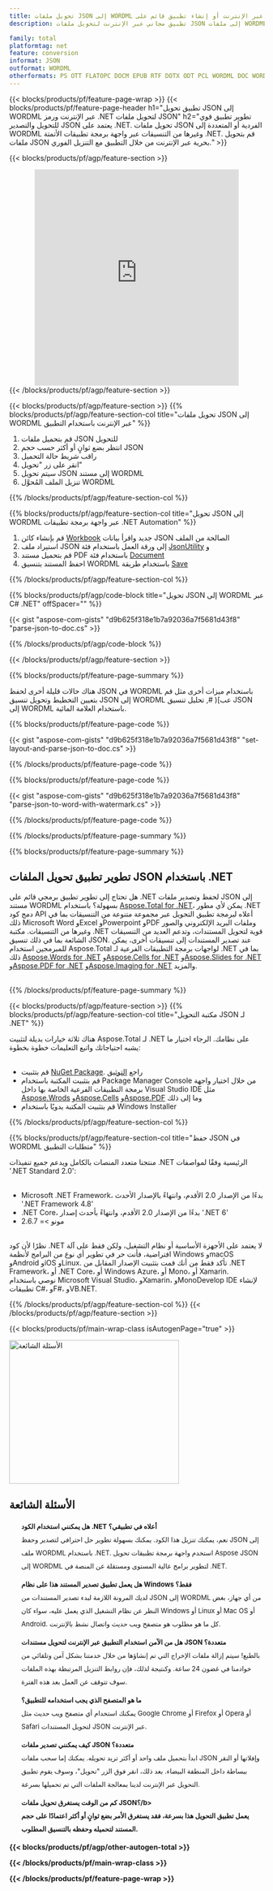 ```yaml
---
title: تحويل ملفات JSON إلى WORDML عبر الإنترنت أو إنشاء تطبيق قائم على .NET لتحويل ملفات JSON
description: تطبيق مجاني عبر الإنترنت لتحويل ملفات JSON إلى ملفات WORDML. كود مكتبة تحويل .NET C# لمستندات JSON. 

family: total
platformtag: net
feature: conversion
informat: JSON
outformat: WORDML
otherformats: PS OTT FLATOPC DOCM EPUB RTF DOTX ODT PCL WORDML DOC WORD DOT MOBI
---
```

{{< blocks/products/pf/feature-page-wrap >}}
{{< blocks/products/pf/feature-page-header h1="تطبيق تحويل JSON إلى WORDML عبر الإنترنت ورمز .NET لتحويل ملفات JSON" h2="تطوير تطبيق قوي للتحويل والتصدير JSON يعتمد على .NET. تحويل ملفات JSON الفردية أو المتعددة إلى WORDML وغيرها من التنسيقات عبر واجهة برمجة تطبيقات الأتمتة .NET. قم بتحويل ملفات JSON بحرية عبر الإنترنت من خلال التطبيق مع التنزيل الفوري." >}}


{{< blocks/products/pf/agp/feature-section >}}

<div class="container-fluid agp-content bg-white aboutfile box-1 vh100 section nopbtm">
<div class=container>
<div class=row>
<div class="demobox tc col-md-12 padding-0" align="center">

<iframe title="تطبيق مجاني عبر الإنترنت لتحويل JSON إلى WORDML" style="border: none; height: 426px;" scrolling="no" src="https://total-conversion-app-65z5r2lp.k8s.dynabic.com/?to=wordml&from=json" id="child-iframe" width="80%"></iframe>

</div></div>
</div></div>
{{< /blocks/products/pf/agp/feature-section >}}


{{< blocks/products/pf/agp/feature-section >}}
{{% blocks/products/pf/agp/feature-section-col title="تحويل ملفات JSON إلى WORDML عبر الإنترنت باستخدام التطبيق" %}}

1. قم بتحميل ملفات JSON للتحويل
1. انتظر بضع ثوانٍ أو أكثر حسب حجم JSON
1. راقب شريط حالة التحميل
1. انقر على زر "تحويل"
1. سيتم تحويل JSON إلى مستند WORDML
1. تنزيل الملف المُحوَّل WORDML

{{% /blocks/products/pf/agp/feature-section-col %}}

{{% blocks/products/pf/agp/feature-section-col title="تحويل JSON إلى WORDML عبر واجهة برمجة تطبيقات .NET Automation" %}}


1. قم بإنشاء كائن [Workbook](https://reference.aspose.com/cells/net/aspose.cells/workbook) جديد  واقرأ بيانات JSON الصالحة من الملف
2. استيراد ملف JSON إلى ورقة العمل باستخدام فئة [JsonUtility](https://reference.aspose.com/cells/net/aspose.cells.utility/jsonutility) و 
3. قم بتحميل مستند PDF باستخدام فئة [Document](https://reference.aspose.com/words/net/aspose.words/document)
4. احفظ المستند بتنسيق WORDML باستخدام طريقة [Save](https://reference.aspose.com/words/net/aspose.words.document/save/methods/3)



{{% /blocks/products/pf/agp/feature-section-col %}}

{{% blocks/products/pf/agp/code-block title="تحويل JSON إلى WORDML عبر C# .NET" offSpacer="" %}}

{{< gist "aspose-com-gists" "d9b625f318e1b7a92036a7f5681d43f8" "parse-json-to-doc.cs" >}}

{{% /blocks/products/pf/agp/code-block %}}

{{< /blocks/products/pf/agp/feature-section >}}

{{% blocks/products/pf/feature-page-summary %}}

هناك حالات قليلة أخرى لحفظ JSON في WORDML باستخدام ميزات أخرى مثل قم بتعيين التخطيط وتحويل تنسيق JSON إلى WORDML عب]( #, تحليل تنسيق JSON إلى WORDML باستخدام العلامة المائية.

{{% blocks/products/pf/feature-page-code %}}
{{< gist "aspose-com-gists" "d9b625f318e1b7a92036a7f5681d43f8" "set-layout-and-parse-json-to-doc.cs" >}}
{{% /blocks/products/pf/feature-page-code  %}}
{{% blocks/products/pf/feature-page-code %}}
{{< gist "aspose-com-gists" "d9b625f318e1b7a92036a7f5681d43f8" "parse-json-to-word-with-watermark.cs" >}}
{{% /blocks/products/pf/feature-page-code  %}}


{{% /blocks/products/pf/feature-page-summary %}}

{{% blocks/products/pf/feature-page-summary %}}

<h2>تطوير تطبيق تحويل الملفات JSON باستخدام .NET</h2>

هل تحتاج إلى تطوير تطبيق برمجي قائم على .NET لحفظ وتصدير ملفات JSON إلى مستند WORDML بسهولة؟ باستخدام [Aspose.Total for .NET](https://products.aspose.com/total/ar/net/)، يمكن لأي مطور .NET دمج كود API أعلاه لبرمجة تطبيق التحويل عبر مجموعة متنوعة من التنسيقات بما في ذلك Microsoft Word وExcel وPowerpoint وPDF وملفات البريد الإلكتروني والصور وغيرها من التنسيقات. مكتبة .NET قوية لتحويل المستندات، وتدعم العديد من التنسيقات الشائعة بما في ذلك تنسيق JSON. عند تصدير المستندات إلى تنسيقات أخرى، يمكن للمبرمجين استخدام Aspose.Total لواجهات برمجة التطبيقات الفرعية لـ .NET بما في ذلك [Aspose.Words for .NET](https://products.aspose.com/words/ar/net/) و[Aspose.Cells for .NET](https://products.aspose.com/cells/ar/net/) و[Aspose.Slides for .NET](https://products.aspose.com/slides/ar/net/) و[Aspose.PDF for .NET](https://products.aspose.com/pdf/ar/net/) و[Aspose.Imaging for .NET](https://products.aspose.com/imaging/ar/net/) والمزيد.<br /><br />

{{% /blocks/products/pf/feature-page-summary %}}

{{< blocks/products/pf/agp/feature-section >}}
{{% blocks/products/pf/agp/feature-section-col title="مكتبة التحويل JSON لـ .NET" %}}

هناك ثلاثة خيارات بديلة لتثبيت Aspose.Total لـ .NET على نظامك. الرجاء اختيار ما يشبه احتياجاتك واتبع التعليمات خطوة بخطوة:<br /><br />

- قم بتثبيت [NuGet Package](https://www.nuget.org/packages/Aspose.Total/). راجع [التوثيق](https://docs.aspose.com/total/net/)
- قم بتثبيت المكتبة باستخدام Package Manager Console من خلال اختيار واجهة برمجة التطبيقات الفرعية الخاصة بها داخل Visual Studio IDE مثل [Aspose.Wrods](https://docs.aspose.com/words/net/installation/#install-asposecells-using-package-manager-gui) و[Aspose.Cells](https://docs.aspose.com/cells/net/installation/#install-asposecells-using-package-manager-gui) و[Aspose.PDF](https://docs.aspose.com/pdf/net/installation/#install-asposecells-using-package-manager-gui) وما إلى ذلك
- قم بتثبيت المكتبة يدويًا باستخدام Windows Installer

{{% /blocks/products/pf/agp/feature-section-col %}}

{{% blocks/products/pf/agp/feature-section-col title="حفظ JSON في WORDML متطلبات التطبيق" %}}

منتجنا متعدد المنصات بالكامل ويدعم جميع تنفيذات .NET الرئيسية وفقًا لمواصفات '.NET Standard 2.0':<br /><br />

- Microsoft .NET Framework، بدءًا من الإصدار 2.0 الأقدم، وانتهاءً بالإصدار الأحدث '.NET Framework 4.8'
- .NET Core، بدءًا من الإصدار 2.0 الأقدم، وانتهاءً بأحدث إصدار '.NET 6'
- مونو >= 2.6.7
<br />
نظرًا لأن كود .NET لا يعتمد على الأجهزة الأساسية أو نظام التشغيل، ولكن فقط على آلة افتراضية، فأنت حر في تطوير أي نوع من البرامج لأنظمة Windows وmacOS وAndroid وiOS وLinux. تأكد فقط من أنك قمت بتثبيت الإصدار المقابل من .NET Framework، أو .NET Core، أو Windows Azure، أو Mono، أو Xamarin.<br />
نوصي باستخدام Microsoft Visual Studio، وXamarin، وMonoDevelop IDE لإنشاء تطبيقات C#، وF#، وVB.NET.

{{% /blocks/products/pf/agp/feature-section-col %}}
{{< /blocks/products/pf/agp/feature-section >}}

{{< blocks/products/pf/main-wrap-class isAutogenPage="true" >}}

<style>.howtolist li{margin-right: 0!important;line-height: 26px;position: relative;margin-bottom: 10px;font-size: 13px;list-style-type: none;}</style>
<div class="col-md-12 tl bg-gray-dark howtolist section">
  <a class="anchor" name="faqpage"></a>
  <div class="container tl dflex" itemscope="" itemtype="https://schema.org/FAQPage">
      <div class="col-md-4 howtosectiongfx">
          <img class="social-panel-hide-on-mobile" src="https://www.groupdocs.cloud/templates/brand/images/groupdocs/conversion/groupdocs_conversion-brand.png" alt="الأسئلة الشائعة" width="335" height="283">
      </div>
      <div class="howtosection col-md-8">
          <div>
              <h2>الأسئلة الشائعة</h2>
               <ul>
                  <li itemscope="" itemprop="mainEntity" itemtype="https://schema.org/Question">
                      <div>
                          <span itemprop="name"><b>هل يمكنني استخدام الكود .NET أعلاه في تطبيقي؟</b></span>
                      </div>
                      <div itemscope="" itemprop="acceptedAnswer" itemtype="https://schema.org/Answer">
                          <span itemprop="text">نعم، يمكنك تنزيل هذا الكود. يمكنك بسهولة تطوير حل احترافي لتصدير وحفظ JSON إلى ملف WORDML باستخدام .NET. استخدم واجهة برمجة تطبيقات تحويل Aspose JSON إلى WORDML لتطوير برامج عالية المستوى ومستقلة عن المنصة في .NET.</span>
                      </div>
                  </li>
                  <li itemscope="" itemprop="mainEntity" itemtype="https://schema.org/Question">
                      <div>
                          <span itemprop="name"><b>هل يعمل تطبيق تصدير المستند هذا على نظام Windows فقط؟</b></span>
                      </div>
                      <div itemscope="" itemprop="acceptedAnswer" itemtype="https://schema.org/Answer">
                          <span itemprop="text">لديك المرونة اللازمة لبدء تصدير المستندات من JSON إلى WORDML من أي جهاز، بغض النظر عن نظام التشغيل الذي يعمل عليه، سواء كان Windows أو Linux أو Mac OS أو Android. كل ما هو مطلوب هو متصفح ويب حديث واتصال نشط بالإنترنت.</span>
                      </div>
                  </li>
                  <li itemscope="" itemprop="mainEntity" itemtype="https://schema.org/Question">
                      <div>
                          <span itemprop="name"><b>هل من الآمن استخدام التطبيق عبر الإنترنت لتحويل مستندات JSON متعددة؟</b></span>
                      </div>
                      <div itemscope="" itemprop="acceptedAnswer" itemtype="https://schema.org/Answer">
                          <span itemprop="text">بالطبع! سيتم إزالة ملفات الإخراج التي تم إنشاؤها من خلال خدمتنا بشكل آمن وتلقائي من خوادمنا في غضون 24 ساعة. وكنتيجة لذلك، فإن روابط التنزيل المرتبطة بهذه الملفات سوف تتوقف عن العمل بعد هذه الفترة.</span>
                      </div>
                  </li>                 
                  <li itemscope="" itemprop="mainEntity" itemtype="https://schema.org/Question">
                      <div>
                          <span itemprop="name"><b>ما هو المتصفح الذي يجب استخدامه للتطبيق؟</b></span>
                      </div>
                      <div itemscope="" itemprop="acceptedAnswer" itemtype="https://schema.org/Answer">
                          <span itemprop="text">يمكنك استخدام أي متصفح ويب حديث مثل Google Chrome أو Firefox أو Opera أو Safari لتحويل المستندات JSON عبر الإنترنت.</span>
                      </div>
                  </li>
 		  <li itemscope="" itemprop="mainEntity" itemtype="https://schema.org/Question">
                      <div>
                          <span itemprop="name"><b>كيف يمكنني تصدير ملفات JSON متعددة؟</b></span>
                      </div>
                      <div itemscope="" itemprop="acceptedAnswer" itemtype="https://schema.org/Answer">
                          <span itemprop="text">ابدأ بتحميل ملف واحد أو أكثر تريد تحويله. يمكنك إما سحب ملفات JSON وإفلاتها أو النقر ببساطة داخل المنطقة البيضاء. بعد ذلك، انقر فوق الزر "تحويل"، وسوف يقوم تطبيق التحويل عبر الإنترنت لدينا بمعالجة الملفات التي تم تحميلها بسرعة.</span>
                      </div>
                  </li>
 		  <li itemscope="" itemprop="mainEntity" itemtype="https://schema.org/Question">
                      <div>
                          <span itemprop="name"><b>كم من الوقت يستغرق تحويل ملفات JSON؟/b></span>
                      </div>
                      <div itemscope="" itemprop="acceptedAnswer" itemtype="https://schema.org/Answer">
                          <span itemprop="text">يعمل تطبيق التحويل هذا بسرعة، فقد يستغرق الأمر بضع ثوانٍ أو أكثر اعتمادًا على حجم المستند لتحميله وحفظه بالتنسيق المطلوب.</span>
                      </div>
                  </li>
              </ul>
          </div>
      </div>
  </div>

{{< blocks/products/pf/agp/other-autogen-total >}}

{{< /blocks/products/pf/main-wrap-class >}}

{{< /blocks/products/pf/feature-page-wrap >}}